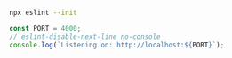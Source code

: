 ```bash
npx eslint --init
```

```javascript
const PORT = 4000;
// eslint-disable-next-line no-console
console.log(`Listening on: http://localhost:${PORT}`);
```